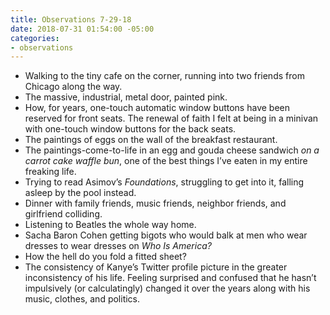 ```yaml
---
title: Observations 7-29-18
date: 2018-07-31 01:54:00 -05:00
categories:
- observations
---
```


- Walking to the tiny cafe on the corner, running into two friends from Chicago along the way.
- The massive, industrial, metal door, painted pink.
- How, for years, one-touch automatic window buttons have been reserved for front seats. The renewal of faith I felt at being in a minivan with one-touch window buttons for the back seats.
- The paintings of eggs on the wall of the breakfast restaurant.
- The paintings-come-to-life in an egg and gouda cheese sandwich *on a carrot cake waffle bun*, one of the best things I’ve eaten in my entire freaking life.
- Trying to read Asimov’s *Foundations*, struggling to get into it, falling asleep by the pool instead.
- Dinner with family friends, music friends, neighbor friends, and girlfriend colliding.
- Listening to Beatles the whole way home.
- Sacha Baron Cohen getting bigots who would balk at men who wear dresses to wear dresses on *Who Is America?*
- How the hell do you fold a fitted sheet?
- The consistency of Kanye’s Twitter profile picture in the greater inconsistency of his life. Feeling surprised and confused that he hasn’t impulsively (or calculatingly) changed it over the years along with his music, clothes, and politics.